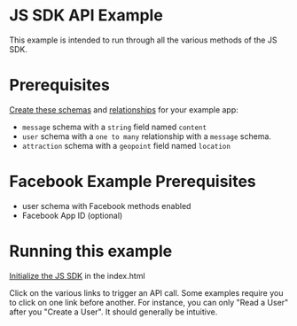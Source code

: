 # JS SDK API Example

This example is intended to run through all the various methods of the JS SDK.

# Prerequisites

<a href="https://www.stackmob.com/platform/api/schemas/create" target="_blank">Create these schemas</a> and <a href="https://www.stackmob.com/devcenter/docs/Schema-Relationships">relationships</a> for your example app:

* `message` schema with a `string` field named `content`
* `user` schema with a `one to many` relationship with a `message` schema.
* `attraction` schema with a `geopoint` field named `location`

# Facebook Example Prerequisites

* user schema with Facebook methods enabled
* Facebook App ID (optional)

# Running this example

<a href="https://dashboard.stackmob.com/sdks/js/config">Initialize the JS SDK</a> in the index.html

Click on the various links to trigger an API call.  Some examples require you to click on one link before another.  For instance, you can only "Read a User" after you "Create a User".  It should generally be intuitive.  


